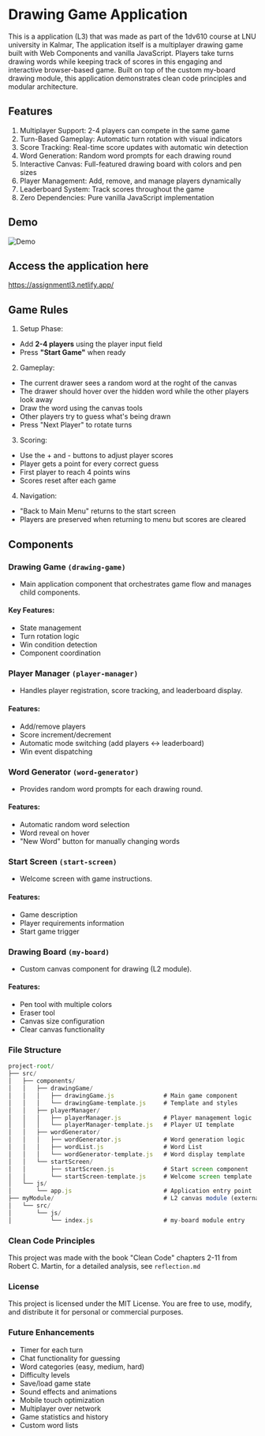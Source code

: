 # Drawing Game Application
This is a application (L3) that was made as part of the 1dv610 course at LNU university in Kalmar, The application itself is a multiplayer drawing game built with Web Components and vanilla JavaScript. Players take turns drawing words while keeping track of scores in this engaging and interactive browser-based game. Built on top of the custom my-board drawing module, this application demonstrates clean code principles and modular architecture.

## Features

1. Multiplayer Support: 2-4 players can compete in the same game
2. Turn-Based Gameplay: Automatic turn rotation with visual indicators
3. Score Tracking: Real-time score updates with automatic win detection
4. Word Generation: Random word prompts for each drawing round
5. Interactive Canvas: Full-featured drawing board with colors and pen sizes
6. Player Management: Add, remove, and manage players dynamically
7. Leaderboard System: Track scores throughout the game
8. Zero Dependencies: Pure vanilla JavaScript implementation

## Demo

![Demo](/Assignment-L3//myApplication/demo/demo.png)
## Access the application here
https://assignmentl3.netlify.app/

## Game Rules

1. Setup Phase:
- Add **2-4 players** using the player input field
- Press **"Start Game"** when ready

2. Gameplay:
- The current drawer sees a random word at the roght of the canvas
- The drawer should hover over the hidden word while the other players look away
- Draw the word using the canvas tools
- Other players try to guess what's being drawn
- Press "Next Player" to rotate turns

3. Scoring:
- Use the + and - buttons to adjust player scores
- Player gets a point for every correct guess
- First player to reach 4 points wins
- Scores reset after each game

4. Navigation:
- "Back to Main Menu" returns to the start screen
- Players are preserved when returning to menu but scores are cleared

## Components
### Drawing Game `(drawing-game)`
- Main application component that orchestrates game flow and manages child components.

#### Key Features:
- State management
- Turn rotation logic
- Win condition detection
- Component coordination

### Player Manager `(player-manager)`
- Handles player registration, score tracking, and leaderboard display.

#### Features:
- Add/remove players
- Score increment/decrement
- Automatic mode switching (add players ↔ leaderboard)
- Win event dispatching

### Word Generator `(word-generator)`
- Provides random word prompts for each drawing round.

#### Features:
- Automatic random word selection
- Word reveal on hover
- "New Word" button for manually changing words

### Start Screen `(start-screen)`
- Welcome screen with game instructions.

#### Features:
- Game description
- Player requirements information
- Start game trigger

### Drawing Board `(my-board)`
- Custom canvas component for drawing (L2 module).

#### Features:
- Pen tool with multiple colors
- Eraser tool
- Canvas size configuration
- Clear canvas functionality


### File Structure

```js
project-root/
├── src/
│   ├── components/
│   │   ├── drawingGame/
│   │   │   ├── drawingGame.js              # Main game component
│   │   │   └── drawingGame-template.js     # Template and styles
│   │   ├── playerManager/
│   │   │   ├── playerManager.js            # Player management logic
│   │   │   └── playerManager-template.js   # Player UI template
│   │   ├── wordGenerator/
│   │   │   ├── wordGenerator.js            # Word generation logic
│   │   │   ├── wordList.js                 # Word List
│   │   │   └── wordGenerator-template.js   # Word display template
│   │   └── startScreen/
│   │       ├── startScreen.js              # Start screen component
│   │       └── startScreen-template.js     # Welcome screen template
│   └── js/
│       └── app.js                          # Application entry point
├── myModule/                               # L2 canvas module (external)
│   └── src/
│       └── js/
│           └── index.js                    # my-board module entry
```

### Clean Code Principles
This project was made with  the book "Clean Code" chapters 2-11 from Robert C. Martin, for a detailed analysis, see `reflection.md`

### License
This project is licensed under the MIT License. You are free to use, modify, and distribute it for personal or commercial purposes.

### Future Enhancements
- Timer for each turn
- Chat functionality for guessing
- Word categories (easy, medium, hard)
- Difficulty levels
- Save/load game state
- Sound effects and animations
- Mobile touch optimization
- Multiplayer over network
- Game statistics and history
- Custom word lists
